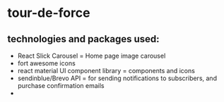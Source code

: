 # tour-de-force




## technologies and packages used:

- React Slick Carousel = Home page image carousel
- fort awesome icons
- react material UI component library = components and icons
- sendinblue/Brevo API = for sending notifications to subscribers, and purchase confirmation emails
- 

